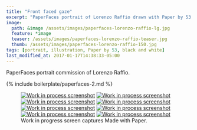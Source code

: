 ```yaml
---
title: "Front faced gaze"
excerpt: "PaperFaces portrait of Lorenzo Raffio drawn with Paper by 53 on an iPad."
image: 
  path: &image /assets/images/paperfaces-lorenzo-raffio-lg.jpg 
  feature: *image
  teaser: /assets/images/paperfaces-lorenzo-raffio-teaser.jpg
  thumb: /assets/images/paperfaces-lorenzo-raffio-150.jpg
tags: [portrait, illustration, Paper by 53, black and white]
last_modified_at: 2017-01-17T14:38:33-05:00
---
```


PaperFaces portrait commission of Lorenzo Raffio.

{% include boilerplate/paperfaces-2.md %}

<figure class="third">
  <a href="{{ site.url }}/assets/images/paperfaces-lorenzo-raffio-process-1-lg.jpg"><img src="{{ site.url }}/assets/images/paperfaces-lorenzo-raffio-process-1-600.jpg" alt="Work in process screenshot"></a>
  <a href="{{ site.url }}/assets/images/paperfaces-lorenzo-raffio-process-2-lg.jpg"><img src="{{ site.url }}/assets/images/paperfaces-lorenzo-raffio-process-2-600.jpg" alt="Work in process screenshot"></a>
  <a href="{{ site.url }}/assets/images/paperfaces-lorenzo-raffio-process-3-lg.jpg"><img src="{{ site.url }}/assets/images/paperfaces-lorenzo-raffio-process-3-600.jpg" alt="Work in process screenshot"></a>
  <a href="{{ site.url }}/assets/images/paperfaces-lorenzo-raffio-process-4-lg.jpg"><img src="{{ site.url }}/assets/images/paperfaces-lorenzo-raffio-process-4-600.jpg" alt="Work in process screenshot"></a>
  <a href="{{ site.url }}/assets/images/paperfaces-lorenzo-raffio-process-5-lg.jpg"><img src="{{ site.url }}/assets/images/paperfaces-lorenzo-raffio-process-5-600.jpg" alt="Work in process screenshot"></a>
  <a href="{{ site.url }}/assets/images/paperfaces-lorenzo-raffio-process-6-lg.jpg"><img src="{{ site.url }}/assets/images/paperfaces-lorenzo-raffio-process-6-600.jpg" alt="Work in process screenshot"></a>
  <a href="{{ site.url }}/assets/images/paperfaces-lorenzo-raffio-process-7-lg.jpg"><img src="{{ site.url }}/assets/images/paperfaces-lorenzo-raffio-process-7-600.jpg" alt="Work in process screenshot"></a>
  <a href="{{ site.url }}/assets/images/paperfaces-lorenzo-raffio-process-8-lg.jpg"><img src="{{ site.url }}/assets/images/paperfaces-lorenzo-raffio-process-8-600.jpg" alt="Work in process screenshot"></a>
  <figcaption>Work in progress screen captures Made with Paper.</figcaption>
</figure>

